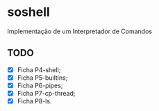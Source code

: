 # soshell
Implementação de um Interpretador de Comandos

## TODO
- [x] Ficha P4-shell;
- [x] Ficha P5-builtins;
- [x] Ficha P6-pipes;
- [x] Ficha P7-cp-thread;
- [x] Ficha P8-ls.
